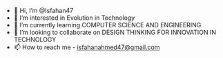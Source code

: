 - 👋 Hi, I’m @Isfahan47
- 👀 I’m interested in Evolution in Technology 
- 🌱 I’m currently learning COMPUTER SCIENCE AND ENGINEERING 
- 💞️ I’m looking to collaborate on DESIGN THINKING FOR INNOVATION IN TECHNOLOGY 
- 📫 How to reach me - isfahanahmed47@gmail.com

<!---
Isfahan47/Isfahan47 is a ✨ special ✨ repository because its `README.md` (this file) appears on your GitHub profile.
You can click the Preview link to take a look at your changes.
--->
